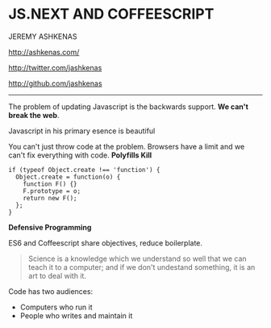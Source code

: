 JS.NEXT AND COFFEESCRIPT
========================

JEREMY ASHKENAS

http://ashkenas.com/

http://twitter.com/jashkenas

http://github.com/jashkenas

---

The problem of updating Javascript is the backwards support. **We can't break the web**.

Javascript in his primary esence is beautiful

You can't just throw code at the problem. Browsers have a limit and we can't fix everything with code. **Polyfills Kill**

    if (typeof Object.create !== 'function') {
      Object.create = function(o) {
        function F() {}
        F.prototype = o;
        return new F();
      };
    }

**Defensive Programming**

ES6 and Coffeescript share objectives, reduce boilerplate.

> Science is a knowledge which we understand so well that we can teach it to a computer; and if we don't undestand something, it is an art to deal with it.

Code has two audiences:

- Computers who run it
- People who writes and maintain it
